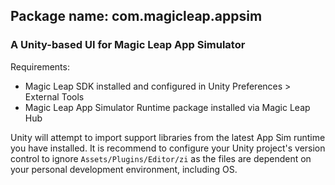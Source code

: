 ## Package name: com.magicleap.appsim

### A Unity-based UI for Magic Leap App Simulator

Requirements:
- Magic Leap SDK installed and configured in Unity Preferences > External Tools
- Magic Leap App Simulator Runtime package installed via Magic Leap Hub

Unity will attempt to import support libraries from the latest App Sim runtime you have installed. It is recommend to configure your Unity project's version control to ignore `Assets/Plugins/Editor/zi` as the files are dependent on your personal development environment, including OS. 
